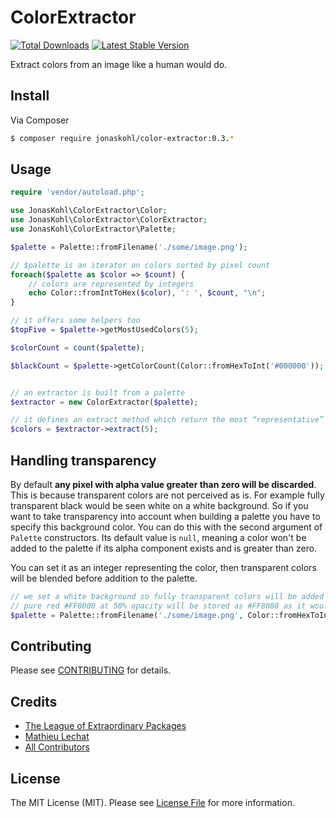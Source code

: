 ColorExtractor
==============

<!--
Commented out as travis-ci.org is shutting down and I first need to find a free alternative.
[![Build Status](https://travis-ci.org/jonaskohl/color-extractor.png?branch=master)](https://travis-ci.org/jonaskohl/color-extractor)
-->
[![Total Downloads](https://poser.pugx.org/jonaskohl/color-extractor/downloads.png)](https://packagist.org/packages/jonaskohl/color-extractor)
[![Latest Stable Version](https://poser.pugx.org/jonaskohl/color-extractor/v/stable.png)](https://packagist.org/packages/jonaskohl/color-extractor)

Extract colors from an image like a human would do.

## Install

Via Composer

``` bash
$ composer require jonaskohl/color-extractor:0.3.*
```

## Usage

```php
require 'vendor/autoload.php';

use JonasKohl\ColorExtractor\Color;
use JonasKohl\ColorExtractor\ColorExtractor;
use JonasKohl\ColorExtractor\Palette;

$palette = Palette::fromFilename('./some/image.png');

// $palette is an iterator on colors sorted by pixel count
foreach($palette as $color => $count) {
    // colors are represented by integers
    echo Color::fromIntToHex($color), ': ', $count, "\n";
}

// it offers some helpers too
$topFive = $palette->getMostUsedColors(5);

$colorCount = count($palette);

$blackCount = $palette->getColorCount(Color::fromHexToInt('#000000'));


// an extractor is built from a palette
$extractor = new ColorExtractor($palette);

// it defines an extract method which return the most “representative” colors
$colors = $extractor->extract(5);

```

## Handling transparency

By default **any pixel with alpha value greater than zero will be discarded**. This is because transparent colors are not perceived
as is. For example fully transparent black would be seen white on a white background. So if you want to take transparency into account
when building a palette you have to specify this background color. You can do this with the second argument of `Palette` constructors.
Its default value is `null`, meaning a color won't be added to the palette if its alpha component exists and is greater than zero.

You can set it as an integer representing the color, then transparent colors will be blended before addition to the palette.

```php
// we set a white background so fully transparent colors will be added as white in the palette
// pure red #FF0000 at 50% opacity will be stored as #FF8080 as it would be perceived
$palette = Palette::fromFilename('./some/image.png', Color::fromHexToInt('#FFFFFF'));
```

## Contributing

Please see [CONTRIBUTING](https://github.com/jonaskohl/color-extractor/blob/master/CONTRIBUTING.md) for details.


## Credits

- [The League of Extraordinary Packages](https://github.com/thephpleague)
- [Mathieu Lechat](https://github.com/MatTheCat)
- [All Contributors](https://github.com/jonaskohl/color-extractor/contributors)


## License

The MIT License (MIT). Please see [License File](https://github.com/jonaskohl/color-extractor/blob/master/LICENSE) for more information.
